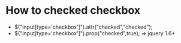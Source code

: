 # How to checked checkbox
-	$("input[type='checkbox']").attr("checked","checked");
-	$("input[type='checkbox']").prop("checked",true); => jquery 1.6+
